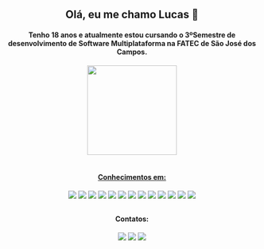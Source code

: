 <h2 align='center'> Olá, eu me chamo Lucas 👋 </h2>
<h4 align='center'> Tenho 18 anos e atualmente estou cursando o 3ºSemestre de desenvolvimento de Software Multiplataforma na FATEC de São José dos Campos. </h4>
<div align="center">
  <a href="https://github.com/LucasMedici">
  <img height="180em" src="https://github-readme-stats.vercel.app/api?username=LucasMedici&show_icons=true&theme=radical&include_all_commits=true&count_private=true"/>
  <!-- <img height="180em" src="https://github-readme-stats.vercel.app/api/top-langs/?username=LucasMedici&layout=compact&langs_count=7&theme=dark"/> -->
</div>
<div align='center'><br>
  <h4>Conhecimentos em:</h4>
  <a href="https://developer.mozilla.org/en-US/docs/Glossary/HTML5"><img src = "https://img.shields.io/badge/HTML5-E34F26?style=for-the-badge&logo=html5&logoColor=white"/></a>
 <a href="https://developer.mozilla.org/pt-BR/docs/Web/CSS"><img src = "https://img.shields.io/badge/CSS3-1572B6?style=for-the-badge&logo=css3&logoColor=white"/></a>
 <a href="https://getbootstrap.com/"><img src="https://img.shields.io/badge/Bootstrap-563D7C?style=for-the-badge&logo=bootstrap&logoColor=white"></a>
 <a href="https://developer.mozilla.org/pt-BR/docs/Web/JavaScript"><img src = "https://img.shields.io/badge/JavaScript-F7DF1E?style=for-the-badge&logo=javascript&logoColor=black"/></a>
 <a href="https://www.typescriptlang.org/"><img src = "https://img.shields.io/badge/typescript-%23007ACC.svg?style=for-the-badge&logo=typescript&logoColor=white"/></a>
 <a href="https://nodejs.org/en/"><img src = "https://img.shields.io/badge/node.js-6DA55F?style=for-the-badge&logo=node.js&logoColor=white"/></a>
 <a href=""><img src = "https://img.shields.io/badge/Java-ED8B00?style=for-the-badge&logo=java&logoColor=white"/></a>
 <a href="https://docs.spring.io/spring-framework/docs/current/reference/html/"><img src = "https://img.shields.io/badge/Spring-6DB33F?style=for-the-badge&logo=spring&logoColor=white"/></a>
 <a href="https://www.python.org/"><img src ="https://img.shields.io/badge/Python-3776AB?style=for-the-badge&logo=python&logoColor=white"/></a>
 <a href="https://flask.palletsprojects.com/"><img src ="https://img.shields.io/badge/Flask-000000?style=for-the-badge&logo=flask&logoColor=white"/></a>
 <a href="https://www.mysql.com/"><img src ="https://img.shields.io/badge/MySQL-00000F?style=for-the-badge&logo=mysql&logoColor=white"/></a>
 <a href="https://git-scm.com"><img src = "https://img.shields.io/badge/git-%23F05033.svg?style=for-the-badge&logo=git&logoColor=white"/></a>
 <a href="https://github.com"><img src = "https://img.shields.io/badge/github-%23121011.svg?style=for-the-badge&logo=github&logoColor=white"/></a>
</div>

##

<div align='center'>
 <h4>Contatos:</h4>
 <a href="mailto:lucasrpmedici@gmail.com"><img src = "https://img.shields.io/badge/Gmail-D14836?style=for-the-badge&logo=gmail&logoColor=white"/></a>
 <a href="https://www.linkedin.com/in/lucas-medici-a15971237/"><img src = "https://img.shields.io/badge/linkedin-%230077B5.svg?style=for-the-badge&logo=linkedin&logoColor=white"/></a>
 <a href="https://www.instagram.com/l.medici1/"><img src="https://img.shields.io/badge/Instagram-%23E4405F.svg?style=for-the-badge&logo=Instagram&logoColor=white"></a>
</div>
